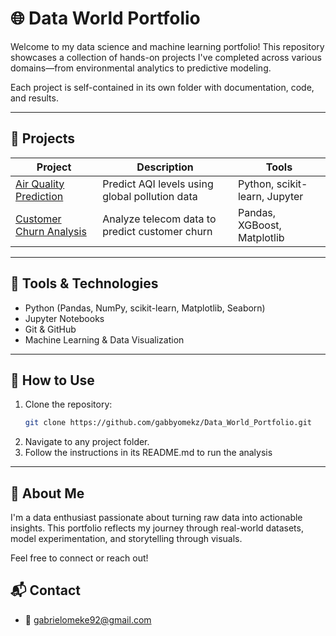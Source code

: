 # 🌐 Data World Portfolio

Welcome to my data science and machine learning portfolio! This repository showcases a collection of hands-on projects 
I've completed across various domains—from environmental analytics to predictive modeling.

Each project is self-contained in its own folder with documentation, code, and results.

---

## 📁 Projects

| Project | Description | Tools |
|--------|-------------|-------|
| [Air Quality Prediction](air_quality/README.md) | Predict AQI levels using global pollution data | Python, scikit-learn, Jupyter |
| [Customer Churn Analysis](customer_churn/README.md) | Analyze telecom data to predict customer churn | Pandas, XGBoost, Matplotlib |


---

## 🧰 Tools & Technologies
- Python (Pandas, NumPy, scikit-learn, Matplotlib, Seaborn)
- Jupyter Notebooks
- Git & GitHub
- Machine Learning & Data Visualization

---

## 🚀 How to Use
1. Clone the repository:
   ```bash
   git clone https://github.com/gabbyomekz/Data_World_Portfolio.git
   ```
2. Navigate to any project folder.
3. Follow the instructions in its README.md to run the analysis

---

## 📌 About Me
I'm a data enthusiast passionate about turning raw data into actionable insights. This portfolio reflects my journey through real-world datasets, 
model experimentation, and storytelling through visuals.

Feel free to connect or reach out!

## 📬 Contact
- 📧 gabrielomeke92@gmail.com
